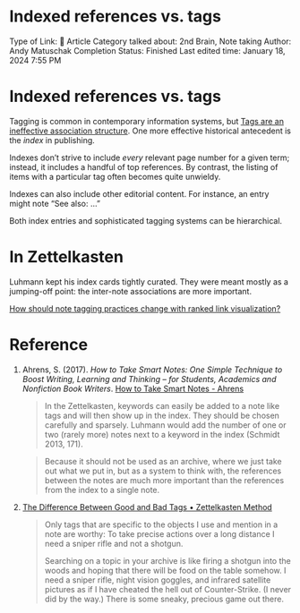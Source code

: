 # Indexed references vs. tags

Type of Link: 📝 Article
Category talked about: 2nd Brain, Note taking
Author: Andy Matuschak
Completion Status: Finished
Last edited time: January 18, 2024 7:55 PM

# **Indexed references vs. tags**

Tagging is common in contemporary information systems, but [Tags are an ineffective association structure](Tags%20are%20an%20ineffective%20association%20structure.md). One more effective historical antecedent is the *index* in publishing.

Indexes don’t strive to include *every* relevant page number for a given term; instead, it includes a handful of top references. By contrast, the listing of items with a particular tag often becomes quite unwieldy.

Indexes can also include other editorial content. For instance, an entry might note “See also: …”

Both index entries and sophisticated tagging systems can be hierarchical.

# In Zettelkasten

Luhmann kept his index cards tightly curated. They were meant mostly as a jumping-off point: the inter-note associations are more important.

[How should note tagging practices change with ranked link visualization?](How%20should%20note%20tagging%20practices%20change%20with%20ranked%20link%20visualization.md)

# Reference

1. Ahrens, S. (2017). *How to Take Smart Notes: One Simple Technique to Boost Writing, Learning and Thinking – for Students, Academics and Nonfiction Book Writers*. [How to Take Smart Notes - Ahrens](How%20to%20Take%20Smart%20Notes%20-%20Ahrens.md) 
    
    > In the Zettelkasten, keywords can easily be added to a note like tags and will then show up in the index. They should be chosen carefully and sparsely. Luhmann would add the number of one or two (rarely more) notes next to a keyword in the index (Schmidt 2013, 171).
    > 
    
    > Because it should not be used as an archive, where we just take out what we put in, but as a system to think with, the references between the notes are much more important than the references from the index to a single note.
    > 
2. [The Difference Between Good and Bad Tags • Zettelkasten Method](https://zettelkasten.de/posts/object-tags-vs-topic-tags/)
    
    > Only tags that are specific to the objects I use and mention in a note are worthy: To take precise actions over a long distance I need a sniper rifle and not a shotgun.
    > 
    > 
    > Searching on a topic in your archive is like firing a shotgun into the woods and hoping that there will be food on the table somehow. I need a sniper rifle, night vision goggles, and infrared satellite pictures as if I have cheated the hell out of Counter-Strike. (I never did by the way.) There is some sneaky, precious game out there.
    >